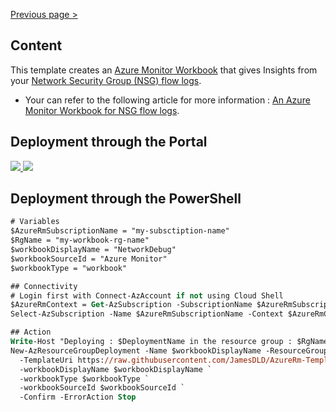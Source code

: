 [Previous page >](../)

Content
------------
This template creates an [Azure Monitor Workbook](https://docs.microsoft.com/en-us/azure/azure-monitor/platform/workbooks-overview?WT.mc_id=AZ-MVP-5003548) that gives Insights from your [Network Security Group (NSG) flow logs](https://docs.microsoft.com/en-us/azure/network-watcher/network-watcher-nsg-flow-logging-overview?WT.mc_id=AZ-MVP-5003548).

- Your can refer to the following article for more information : [An Azure Monitor Workbook for NSG flow logs](https://medium.com/@jamesdld23/an-azure-monitor-workbook-for-nsg-flow-logs-43e11e82d89c?WT.mc_id=AZ-MVP-5003548).


Deployment through the Portal
------------

<a href="https://portal.azure.com/#create/Microsoft.Template/uri/https%3A%2F%2Fraw.githubusercontent.com%2FJamesDLD%2FAzureRm-Template%2Fmaster%2FCreate-AzWorkbookNetwork%2Ftemplate.json" target="_blank">
    <img src="http://azuredeploy.net/deploybutton.png"/>
</a>

<a href="http://armviz.io/#/?load=https%3A%2F%2Fraw.githubusercontent.com%2FJamesDLD%2FAzureRm-Template%2Fmaster%2FCreate-AzWorkbookNetwork%2Ftemplate.json" target="_blank">
    <img src="http://armviz.io/visualizebutton.png"/>
</a>


Deployment through the PowerShell
------------

```ps
# Variables
$AzureRmSubscriptionName = "my-subsctiption-name"
$RgName = "my-workbook-rg-name"
$workbookDisplayName = "NetworkDebug"
$workbookSourceId = "Azure Monitor"
$workbookType = "workbook"

## Connectivity
# Login first with Connect-AzAccount if not using Cloud Shell
$AzureRmContext = Get-AzSubscription -SubscriptionName $AzureRmSubscriptionName | Set-AzContext -ErrorAction Stop
Select-AzSubscription -Name $AzureRmSubscriptionName -Context $AzureRmContext -Force -ErrorAction Stop

## Action
Write-Host "Deploying : $DeploymentName in the resource group : $RgName" -ForegroundColor Cyan
New-AzResourceGroupDeployment -Name $workbookDisplayName -ResourceGroupName $RgName `
  -TemplateUri https://raw.githubusercontent.com/JamesDLD/AzureRm-Template/master/Create-AzWorkbookNetwork/template.json `
  -workbookDisplayName $workbookDisplayName `
  -workbookType $workbookType `
  -workbookSourceId $workbookSourceId `
  -Confirm -ErrorAction Stop

```